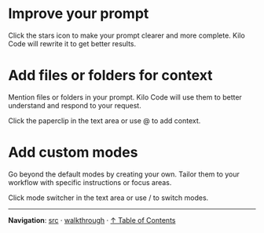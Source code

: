 # Improve your prompt

Click the stars icon to make your prompt clearer and more complete. Kilo Code will rewrite it to get better results.

# Add files or folders for context

Mention files or folders in your prompt. Kilo Code will use them to better understand and respond to your request.

Click the paperclip in the text area or use @ to add context.

# Add custom modes

Go beyond the default modes by creating your own. Tailor them to your workflow with specific instructions or focus areas.

Click mode switcher in the text area or use / to switch modes.

---

**Navigation**: [src](../../src/) · [walkthrough](../src/walkthrough/) · [↑ Table of Contents](#step5)
